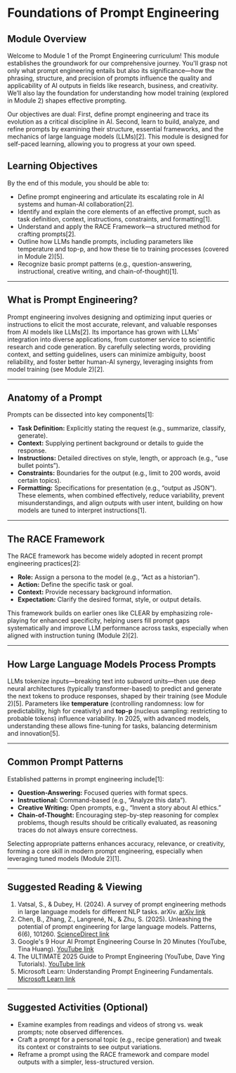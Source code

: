 # Foundations of Prompt Engineering

## Module Overview

Welcome to Module 1 of the Prompt Engineering curriculum! This module establishes the groundwork for our comprehensive journey. You'll grasp not only what prompt engineering entails but also its significance—how the phrasing, structure, and precision of prompts influence the quality and applicability of AI outputs in fields like research, business, and creativity. We’ll also lay the foundation for understanding how model training (explored in Module 2) shapes effective prompting.

Our objectives are dual: First, define prompt engineering and trace its evolution as a critical discipline in AI. Second, learn to build, analyze, and refine prompts by examining their structure, essential frameworks, and the mechanics of large language models (LLMs)[2]. This module is designed for self-paced learning, allowing you to progress at your own speed.

## Learning Objectives

By the end of this module, you should be able to:
- Define prompt engineering and articulate its escalating role in AI systems and human-AI collaboration[2].
- Identify and explain the core elements of an effective prompt, such as task definition, context, instructions, constraints, and formatting[1].
- Understand and apply the RACE Framework—a structured method for crafting prompts[2].
- Outline how LLMs handle prompts, including parameters like temperature and top-p, and how these tie to training processes (covered in Module 2)[5].
- Recognize basic prompt patterns (e.g., question-answering, instructional, creative writing, and chain-of-thought)[1].

---

## What is Prompt Engineering?

Prompt engineering involves designing and optimizing input queries or instructions to elicit the most accurate, relevant, and valuable responses from AI models like LLMs[2]. Its importance has grown with LLMs' integration into diverse applications, from customer service to scientific research and code generation. By carefully selecting words, providing context, and setting guidelines, users can minimize ambiguity, boost reliability, and foster better human-AI synergy, leveraging insights from model training (see Module 2)[2].

---

## Anatomy of a Prompt

Prompts can be dissected into key components[1]:
- **Task Definition:** Explicitly stating the request (e.g., summarize, classify, generate).
- **Context:** Supplying pertinent background or details to guide the response.
- **Instructions:** Detailed directives on style, length, or approach (e.g., “use bullet points”).
- **Constraints:** Boundaries for the output (e.g., limit to 200 words, avoid certain topics).
- **Formatting:** Specifications for presentation (e.g., “output as JSON”).
These elements, when combined effectively, reduce variability, prevent misunderstandings, and align outputs with user intent, building on how models are tuned to interpret instructions[1].

---

## The RACE Framework

The RACE framework has become widely adopted in recent prompt engineering practices[2]:
- **Role:** Assign a persona to the model (e.g., “Act as a historian”).
- **Action:** Define the specific task or goal.
- **Context:** Provide necessary background information.
- **Expectation:** Clarify the desired format, style, or output details.

This framework builds on earlier ones like CLEAR by emphasizing role-playing for enhanced specificity, helping users fill prompt gaps systematically and improve LLM performance across tasks, especially when aligned with instruction tuning (Module 2)[2].

---

## How Large Language Models Process Prompts

LLMs tokenize inputs—breaking text into subword units—then use deep neural architectures (typically transformer-based) to predict and generate the next tokens to produce responses, shaped by their training (see Module 2)[5]. Parameters like **temperature** (controlling randomness: low for predictability, high for creativity) and **top-p** (nucleus sampling: restricting to probable tokens) influence variability. In 2025, with advanced models, understanding these allows fine-tuning for tasks, balancing determinism and innovation[5].

---

## Common Prompt Patterns

Established patterns in prompt engineering include[1]:
- **Question-Answering:** Focused queries with format specs.
- **Instructional:** Command-based (e.g., “Analyze this data”).
- **Creative Writing:** Open prompts, e.g., “Invent a story about AI ethics.”
- **Chain-of-Thought:** Encouraging step-by-step reasoning for complex problems, though results should be critically evaluated, as reasoning traces do not always ensure correctness.

Selecting appropriate patterns enhances accuracy, relevance, or creativity, forming a core skill in modern prompt engineering, especially when leveraging tuned models (Module 2)[1].

---

## Suggested Reading & Viewing

1. Vatsal, S., & Dubey, H. (2024). A survey of prompt engineering methods in large language models for different NLP tasks. arXiv. [arXiv link](https://arxiv.org/abs/2407.12994)
2. Chen, B., Zhang, Z., Langrené, N., & Zhu, S. (2025). Unleashing the potential of prompt engineering for large language models. Patterns, 6(6), 101260. [ScienceDirect link](https://www.sciencedirect.com/science/article/pii/S2666389925001084)
3. Google's 9 Hour AI Prompt Engineering Course In 20 Minutes (YouTube, Tina Huang). [YouTube link](https://www.youtube.com/watch?v=p09yRj47kNM)
4. The ULTIMATE 2025 Guide to Prompt Engineering (YouTube, Dave Ying Tutorials). [YouTube link](https://www.youtube.com/watch?v=bIxbpIwYTXI)
5. Microsoft Learn: Understanding Prompt Engineering Fundamentals. [Microsoft Learn link](https://learn.microsoft.com/en-us/shows/generative-ai-for-beginners/understanding-prompt-engineering-fundamentals-generative-ai-for-beginners)

---

## Suggested Activities (Optional)

- Examine examples from readings and videos of strong vs. weak prompts; note observed differences.
- Craft a prompt for a personal topic (e.g., recipe generation) and tweak its context or constraints to see output variations.
- Reframe a prompt using the RACE framework and compare model outputs with a simpler, less-structured version.